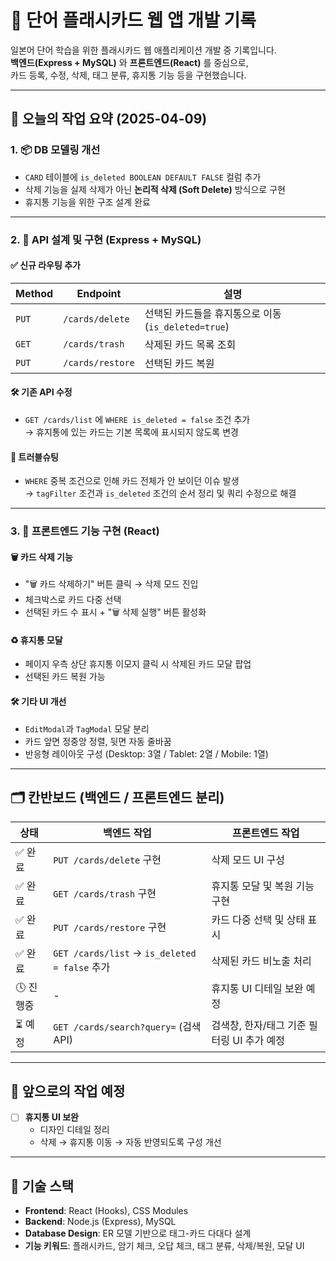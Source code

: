 # 📘 단어 플래시카드 웹 앱 개발 기록

일본어 단어 학습을 위한 플래시카드 웹 애플리케이션 개발 중 기록입니다.  
**백엔드(Express + MySQL)** 와 **프론트엔드(React)** 를 중심으로,  
카드 등록, 수정, 삭제, 태그 분류, 휴지통 기능 등을 구현했습니다.

---

## 🔧 오늘의 작업 요약 (2025-04-09)

### 1. 📦 DB 모델링 개선

- `CARD` 테이블에 `is_deleted BOOLEAN DEFAULT FALSE` 컬럼 추가
- 삭제 기능을 실제 삭제가 아닌 **논리적 삭제 (Soft Delete)** 방식으로 구현
- 휴지통 기능을 위한 구조 설계 완료

---

### 2. 🔌 API 설계 및 구현 (Express + MySQL)

#### ✅ 신규 라우팅 추가

| Method | Endpoint                | 설명                      |
|--------|-------------------------|---------------------------|
| `PUT`  | `/cards/delete`         | 선택된 카드들을 휴지통으로 이동 (`is_deleted=true`) |
| `GET`  | `/cards/trash`          | 삭제된 카드 목록 조회    |
| `PUT`  | `/cards/restore`        | 선택된 카드 복원         |

#### 🛠 기존 API 수정

- `GET /cards/list` 에 `WHERE is_deleted = false` 조건 추가  
→ 휴지통에 있는 카드는 기본 목록에 표시되지 않도록 변경

#### 🐛 트러블슈팅

- `WHERE` 중복 조건으로 인해 카드 전체가 안 보이던 이슈 발생  
→ `tagFilter` 조건과 `is_deleted` 조건의 순서 정리 및 쿼리 수정으로 해결

---

### 3. 🎨 프론트엔드 기능 구현 (React)

#### 🗑️ 카드 삭제 기능
- "🗑️ 카드 삭제하기" 버튼 클릭 → 삭제 모드 진입
- 체크박스로 카드 다중 선택
- 선택된 카드 수 표시 + "🗑️ 삭제 실행" 버튼 활성화

#### ♻️ 휴지통 모달
- 페이지 우측 상단 휴지통 이모지 클릭 시 삭제된 카드 모달 팝업
- 선택된 카드 복원 가능

#### 🛠 기타 UI 개선
- `EditModal`과 `TagModal` 모달 분리
- 카드 앞면 정중앙 정렬, 뒷면 자동 줄바꿈
- 반응형 레이아웃 구성 (Desktop: 3열 / Tablet: 2열 / Mobile: 1열)

---

## 🗂️ 칸반보드 (백엔드 / 프론트엔드 분리)

| 상태 | 백엔드 작업                                  | 프론트엔드 작업                             |
|------|---------------------------------------------|--------------------------------------------|
| ✅ 완료 | `PUT /cards/delete` 구현                        | 삭제 모드 UI 구성                             |
| ✅ 완료 | `GET /cards/trash` 구현                         | 휴지통 모달 및 복원 기능 구현                  |
| ✅ 완료 | `PUT /cards/restore` 구현                       | 카드 다중 선택 및 상태 표시                    |
| ✅ 완료 | `GET /cards/list` → `is_deleted = false` 추가 | 삭제된 카드 비노출 처리                        |
| 🕓 진행중 | -                                           | 휴지통 UI 디테일 보완 예정                     |
| ⏳ 예정 | `GET /cards/search?query=` (검색 API)         | 검색창, 한자/태그 기준 필터링 UI 추가 예정     |

---

## 🔮 앞으로의 작업 예정

- [ ] **휴지통 UI 보완**
  - 디자인 디테일 정리
  - 삭제 → 휴지통 이동 → 자동 반영되도록 구성 개선

---

## 📌 기술 스택

- **Frontend**: React (Hooks), CSS Modules
- **Backend**: Node.js (Express), MySQL
- **Database Design**: ER 모델 기반으로 태그-카드 다대다 설계
- **기능 키워드**: 플래시카드, 암기 체크, 오답 체크, 태그 분류, 삭제/복원, 모달 UI
